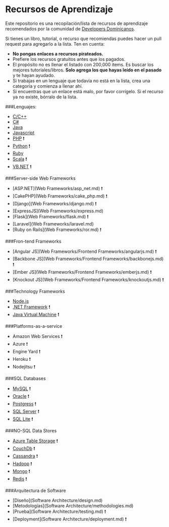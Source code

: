 Recursos de Aprendizaje
========

Este repositorio es una recopilación/lista de recursos de aprendizaje recomendados por la comunidad de [Developers Dominicanos](http://developers.do).

Si tienes un libro, tutorial, o recurso que recomiendas puedes hacer un pull request para agregarlo a la lista. Ten en cuenta:

* **No pongas enlaces a recursos pirateados.**
* Prefiere los recursos gratuitos antes que los pagados. 
* El propósito no es llenar el listado con 200,000 items. Es buscar los mejores tutoriales/libros. **Solo agrega los que hayas leído en el pasado** y te hayan ayudado. 
* Si trabajas en un lenguaje que todavía no está en la lista, crea una categoría y comienza a llenar ahí. 
* Si encuentras que un enlace está malo, por favor corrígelo. Si el recurso ya no existe, bórralo de la lista. 

###Lenguajes:

* [C/C++](Lenguajes/c_and_cpp.md)
* [C#](Lenguajes/c_sharp.md)
* [Java](Lenguajes/java.md)
* [Javascript](Lenguajes/javascript.md)
* [PHP](Lenguajes/php.md) :heavy_exclamation_mark:
* [Python](Lenguajes/python.md) :heavy_exclamation_mark:
* [Ruby](Lenguajes/ruby.md)
* [Scala](Lenguajes/scala.md) :heavy_exclamation_mark:
* [VB.NET](Lenguajes/vb_net.md) :heavy_exclamation_mark:

###Server-side Web Frameworks
* [ASP.NET](Web Frameworks/asp_net.md) :heavy_exclamation_mark:
* [CakePHP](Web Frameworks/cake_php.md) :heavy_exclamation_mark:
* [Django](Web Frameworks/django.md) :heavy_exclamation_mark:
* [ExpressJS](Web Frameworks/express.md)
* [Flask](Web Frameworks/flask.md) :heavy_exclamation_mark:
* [Laravel](Web Frameworks/laravel.md)
* [Ruby on Rails](Web Frameworks/ror.md) :heavy_exclamation_mark:

###Fron-tend Frameworks
* [Angular JS](Web Frameworks/Frontend Frameworks/angularjs.md) :heavy_exclamation_mark:
* [Backbone JS](Web Frameworks/Frontend Frameworks/backbonejs.md) :heavy_exclamation_mark:
* [Ember JS](Web Frameworks/Frontend Frameworks/emberjs.md) :heavy_exclamation_mark:
* [Knockout JS](Web Frameworks/Frontend Frameworks/knockoutjs.md) :heavy_exclamation_mark:

###Technology Frameworks
* [Node.js](Frameworks/nodejs.md)
* [.NET Framework](Frameworks/dotnet_framework.md) :heavy_exclamation_mark:
* [Java Virtual Machine](Frameworks/jvm.md) :heavy_exclamation_mark: 

###Platforms-as-a-service
* Amazon Web Services :heavy_exclamation_mark:
* Azure :heavy_exclamation_mark:
* Engine Yard :heavy_exclamation_mark:
* Heroku :heavy_exclamation_mark:
* Nodejitsu :heavy_exclamation_mark:

###SQL Databases
* [MySQL](mysql.md) :heavy_exclamation_mark:
* [Oracle](oracle.md) :heavy_exclamation_mark:
* [Postgress](postgress) :heavy_exclamation_mark:
* [SQL Server](sql_server.md) :heavy_exclamation_mark:
* [SQL Lite](sql_lite.md) :heavy_exclamation_mark:

###NO-SQL Data Stores
* [Azure Table Storage](azure_table_storage.md) :heavy_exclamation_mark:
* [CouchDb](couchdb.md) :heavy_exclamation_mark:
* [Cassandra](cassandra.md) :heavy_exclamation_mark:
* [Hadoop](hadoop.md) :heavy_exclamation_mark:
* [Mongo](mongo.md) :heavy_exclamation_mark:
* [Redis](redis.md) :heavy_exclamation_mark:
 
###Arquitectura de Software
* [Diseño](Software Architecture/design.md)
* [Metodologías](Software Architecture/methodologies.md)
* [Prueba](Software Architecture/testing.md) :heavy_exclamation_mark:
* [Deployment](Software Architecture/deployment.md) :heavy_exclamation_mark:
